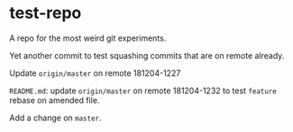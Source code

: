 # test-repo

A repo for the most weird git experiments.

Yet another commit to test squashing commits that are on remote already.

Update `origin/master` on remote 181204-1227

`README.md`: update `origin/master` on remote 181204-1232 to test `feature` rebase 
on amended file.

Add a change on `master`.
